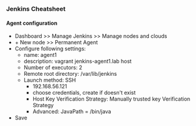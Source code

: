 ### Jenkins Cheatsheet
#### Agent configuration
* Dashboard >> Manage Jenkins >> Manage nodes and clouds
* \+ New node >> Permanent Agent
* Configure following settings:
    * name: agent1
    * description: vagrant jenkins-agent1.lab host
    * Number of executors: 2
    * Remote root directory: /var/lib/jenkins
    * Launch method: SSH
        * 192.168.56.121
        * choose credentials, create if doesn't exist
        * Host Key Verification Strategy: Manually trusted key Verification Strategy
        * Advanced: JavaPath = /bin/java
* Save
<br>
